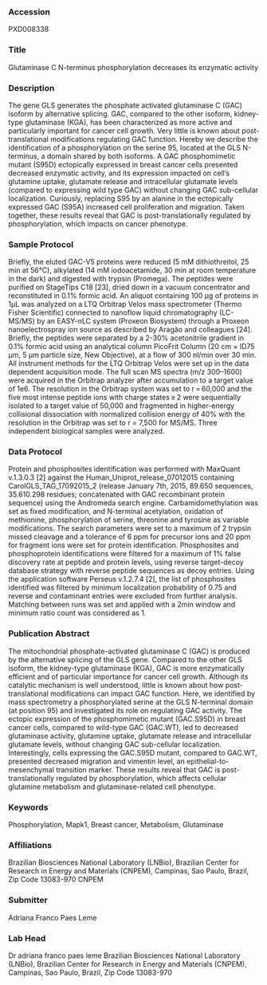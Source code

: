### Accession
PXD008338

### Title
Glutaminase C N-terminus phosphorylation decreases its enzymatic activity

### Description
The gene GLS generates the phosphate activated glutaminase C (GAC) isoform by alternative splicing. GAC, compared to the other isoform, kidney-type glutaminase (KGA), has been characterized as more active and particularly important for cancer cell growth. Very little is known about post-translational modifications regulating GAC function. Hereby we describe the identification of a phosphorylation on the serine 95, located at the GLS N-terminus, a domain shared by both isoforms. A GAC phosphomimetic mutant (S95D) ectopically expressed in breast cancer cells presented decreased enzymatic activity, and its expression impacted on cell’s glutamine uptake, glutamate release and intracellular glutamate levels (compared to expressing wild type GAC) without changing GAC sub-cellular localization. Curiously, replacing S95 by an alanine in the ectopically expressed GAC (S95A) increased cell proliferation and migration. Taken together, these results reveal that GAC is post-translationally regulated by phosphorylation, which impacts on cancer phenotype.

### Sample Protocol
Briefly, the eluted GAC-V5 proteins were reduced (5 mM dithiothreitol, 25 min at 56°C), alkylated (14 mM iodoacetamide, 30 min at room temperature in the dark) and digested with trypsin (Promega). The peptides were purified on StageTips C18 [23], dried down in a vacuum concentrator and reconstituted in 0.1% formic acid. An aliquot containing 100 μg of proteins in 1µL was analyzed on a LTQ Orbitrap Velos mass spectrometer (Thermo Fisher Scientific) connected to nanoflow liquid chromatography (LC-MS/MS) by an EASY-nLC system (Proxeon Biosystem) through a Proxeon nanoelectrospray ion source as described by Aragão and colleagues [24]. Briefly, the peptides were separated by a 2-30% acetonitrile gradient in 0.1% formic acid using an analytical column PicoFrit Column (20 cm × ID75 μm, 5 μm particle size, New Objective), at a flow of 300 nl/min over 30 min. All instrument methods for the LTQ Orbitrap Velos were set up in the data dependent acquisition mode. The full scan MS spectra (m/z 300–1600) were acquired in the Orbitrap analyzer after accumulation to a target value of 1e6. The resolution in the Orbitrap system was set to r = 60,000 and the five most intense peptide ions with charge states ≥ 2 were sequentially isolated to a target value of 50,000 and fragmented in higher-energy collisional dissociation with normalized collision energy of 40% with the resolution in the Orbitrap was set to r = 7,500 for MS/MS. Three independent biological samples were analyzed.

### Data Protocol
Protein and phosphosites identification was performed with MaxQuant v.1.3.0.3 [2] against the Human_Uniprot_release_07012015 containing CarolGLS_TAG_17092015_2 (release January 7th, 2015, 89.650 sequences, 35.610.298 residues; concatenated with GAC recombinant protein sequence) using the Andromeda search engine. Carbamidomethylation was set as fixed modification, and N-terminal acetylation, oxidation of methionine, phosphorylation of serine, threonine and tyrosine as variable modifications. The search parameters were set to a maximum of 2 trypsin missed cleavage and a tolerance of 6 ppm for precursor ions and 20 ppm for fragment ions were set for protein identification. Phosphosites and phosphoprotein identifications were filtered for a maximum of 1% false discovery rate at peptide and protein levels, using reverse target-decoy database strategy with reverse peptide sequences as decoy entries. Using the application software Perseus v.1.2.7.4 [2], the list of phosphosites identified was filtered by minimum localization probability of 0.75 and reverse and contaminant entries were excluded from further analysis. Matching between runs was set and applied with a 2min window and minimum ratio count was considered as 1.

### Publication Abstract
The mitochondrial phosphate-activated glutaminase C (GAC) is produced by the alternative splicing of the GLS gene. Compared to the other GLS isoform, the kidney-type glutaminase (KGA), GAC is more enzymatically efficient and of particular importance for cancer cell growth. Although its catalytic mechanism is well understood, little is known about how post-translational modifications can impact GAC function. Here, we identified by mass spectrometry a phosphorylated serine at the GLS N-terminal domain (at position 95) and investigated its role on regulating GAC activity. The ectopic expression of the phosphomimetic mutant (GAC.S95D) in breast cancer cells, compared to wild-type GAC (GAC.WT), led to decreased glutaminase activity, glutamine uptake, glutamate release and intracellular glutamate levels, without changing GAC sub-cellular localization. Interestingly, cells expressing the GAC.S95D mutant, compared to GAC.WT, presented decreased migration and vimentin level, an epithelial-to-mesenchymal transition marker. These results reveal that GAC is post-translationally regulated by phosphorylation, which affects cellular glutamine metabolism and glutaminase-related cell phenotype.

### Keywords
Phosphorylation, Mapk1, Breast cancer, Metabolism, Glutaminase

### Affiliations
Brazilian Biosciences National Laboratory (LNBio), Brazilian Center for Research in Energy and Materials (CNPEM), Campinas, Sao Paulo, Brazil, Zip Code 13083-970
CNPEM

### Submitter
Adriana Franco Paes Leme

### Lab Head
Dr adriana franco paes leme
Brazilian Biosciences National Laboratory (LNBio), Brazilian Center for Research in Energy and Materials (CNPEM), Campinas, Sao Paulo, Brazil, Zip Code 13083-970


